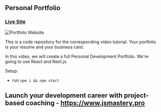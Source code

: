 ## Personal Portfolio

### [Live Site](https://jsmasterypro.com)

![Portfolio Website](https://i.hizliresim.com/h6cpne1.png)

This is a code repository for the corresponding video tutorial. Your portfolio is your resume and your business card.

In this video, we will create a full Personal Development Portfolio. We're going to use React and Next.js.

Setup:
- run ```npm i && npm start```

## Launch your development career with project-based coaching - https://www.jsmastery.pro
